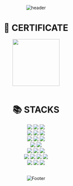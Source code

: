 <div align='center'>
  
![header](https://capsule-render.vercel.app/api?type=waving&color=gradient&height=250&section=header&text=Jiyoon's&nbsp;Dev&nbsp;Journal&fontSize=60&section=header&fontAlignY=40&fontColor=d6ace6)

<div align=center><h1>📜 CERTIFICATE</h1></div>
  
<div align=center><img src="https://user-images.githubusercontent.com/80487426/198986452-e0bafbcd-6c76-4aa7-a5f8-2748467f3935.png" width="150"></div>
  
<br>
  
<div align=center><h1>📚 STACKS</h1></div>

<div align=center> 
  <img src="https://img.shields.io/badge/java-007396?style=for-the-badge&logo=java&logoColor=white"> 
  <img src="https://img.shields.io/badge/spring-6DB33F?style=for-the-badge&logo=spring&logoColor=white">
  <img src="https://img.shields.io/static/v1?style=for-the-badge&message=Kotlin&color=7F52FF&logo=Kotlin&logoColor=FFFFFF&label=">
  
  
  <br>
  
  <img src="https://img.shields.io/badge/html5-E34F26?style=for-the-badge&logo=html5&logoColor=white"> 
  <img src="https://img.shields.io/badge/css-1572B6?style=for-the-badge&logo=css3&logoColor=white"> 
  <img src="https://img.shields.io/badge/javascript-F7DF1E?style=for-the-badge&logo=javascript&logoColor=black"> 
  <br>
  
  <img src="https://img.shields.io/badge/oracle-F80000?style=for-the-badge&logo=oracle&logoColor=white"> 
  <img src="https://img.shields.io/static/v1?style=for-the-badge&message=PostgreSQL&color=4169E1&logo=PostgreSQL&logoColor=FFFFFF&label="> 
  <img src="https://img.shields.io/static/v1?style=for-the-badge&message=MySQL&color=4479A1&logo=MySQL&logoColor=FFFFFF&label=">
  <br>
  
   
  
  <img src="https://img.shields.io/badge/bootstrap-7952B3?style=for-the-badge&logo=bootstrap&logoColor=white">
  <img src="https://img.shields.io/static/v1?style=for-the-badge&message=Material+Design&color=757575&logo=Material+Design&logoColor=FFFFFF&label=">
  <br>

  <img src="https://img.shields.io/badge/linux-FCC624?style=for-the-badge&logo=linux&logoColor=black"> 
  <img src="https://img.shields.io/badge/amazonaws-232F3E?style=for-the-badge&logo=amazonaws&logoColor=white"> 
  <img src="https://img.shields.io/badge/apache tomcat-F8DC75?style=for-the-badge&logo=apachetomcat&logoColor=white">
  <br>
  
  <img src="https://img.shields.io/badge/github-181717?style=for-the-badge&logo=github&logoColor=white">
  <img src="https://img.shields.io/badge/git-F05032?style=for-the-badge&logo=git&logoColor=white">
  <img src="https://img.shields.io/static/v1?style=for-the-badge&message=Confluence&color=172B4D&logo=Confluence&logoColor=FFFFFF&label=">
  <img src="https://img.shields.io/static/v1?style=for-the-badge&message=Jira&color=0052CC&logo=Jira&logoColor=FFFFFF&label=">
  
  <br>
  
  
  <img src="https://img.shields.io/static/v1?style=for-the-badge&message=Slack&color=4A154B&logo=Slack&logoColor=FFFFFF&label=">
  <img src="https://img.shields.io/static/v1?style=for-the-badge&message=Microsoft+Teams&color=6264A7&logo=Microsoft+Teams&logoColor=FFFFFF&label=">
  <img src="https://img.shields.io/static/v1?style=for-the-badge&message=Discord&color=5865F2&logo=Discord&logoColor=FFFFFF&label=">

</div>
  
  <br>
  
  ![Footer](https://capsule-render.vercel.app/api?type=waving&color=gradient&height=150&section=footer)
  
  </div>
